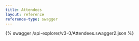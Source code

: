 ```yaml
---
title: Attendees
layout: reference
reference-type: swagger
---
```




{% swagger /api-explorer/v3-0/Attendees.swagger2.json %}
